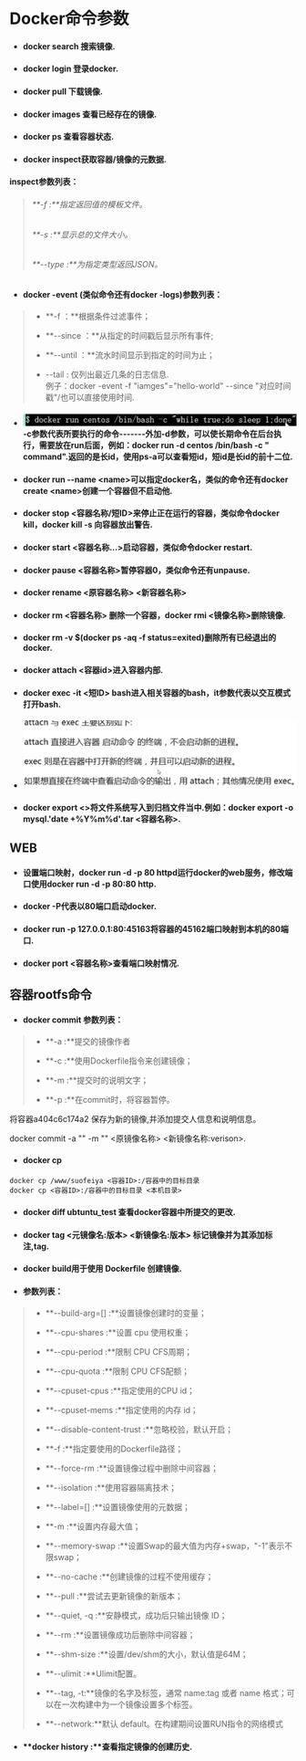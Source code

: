 # Docker命令参数

* #### docker search 搜索镜像.
* #### docker login 登录docker.
* #### docker pull 下载镜像.
* #### docker images 查看已经存在的镜像.
* #### docker ps 查看容器状态.
* #### docker inspect获取容器/镜像的元数据.

#### inspect参数列表：

> ###### **-f :**指定返回值的模板文件。
>
> ###### **-s :**显示总的文件大小。
>
> ###### **--type :**为指定类型返回JSON。

* #### docker -event \(类似命令还有docker -logs\)参数列表：

> * **-f ：**根据条件过滤事件；
>
> * **--since ：**从指定的时间戳后显示所有事件;
>
> * **--until ：**流水时间显示到指定的时间为止；
>
> * --tail : 仅列出最近几条的日志信息.  
>   例子：docker -event -f "iamges"="hello-world" --since  "对应时间戳"/也可以直接使用时间.

* #### ![](/assets/import.png)-c参数代表所要执行的命令-------外加-d参数，可以使长期命令在后台执行，需要放在run后面，例如：docker run -d centos /bin/bash -c " command".返回的是长id，使用ps-a可以查看短id，短id是长id的前十二位.
* #### docker run --name &lt;name&gt;可以指定docker名，类似的命令还有docker create &lt;name&gt;创建一个容器但不启动他.
* #### docker stop &lt;容器名称/短ID&gt;来停止正在运行的容器，类似命令docker kill，docker kill -s 向容器放出警告.
* #### docker start &lt;容器名称...&gt;启动容器，类似命令docker restart.
* #### docker pause &lt;容器名称&gt;暂停容器0，类似命令还有unpause.
* #### docker rename &lt;原容器名称&gt; &lt;新容器名称&gt;
* #### docker rm &lt;容器名称&gt; 删除一个容器，docker rmi &lt;镜像名称&gt;删除镜像.
* #### docker rm -v $\(docker ps -aq -f status=exited\)删除所有已经退出的docker.
* #### docker attach &lt;容器id&gt;进入容器内部.
* #### docker exec -it &lt;短ID&gt; bash进入相关容器的bash，it参数代表以交互模式打开bash.
* #### ![](/assets/import1.png)
* #### docker export &lt;&gt;将文件系统写入到归档文件当中.例如：docker export -o mysql.'date +%Y%m%d'.tar &lt;容器名称&gt;.

## WEB

* #### 设置端口映射，docker run -d -p 80 httpd运行docker的web服务，修改端口使用docker run -d -p 80:80 http.
* #### docker -P代表以80端口启动docker.
* #### docker run -p 127.0.0.1:80:45163将容器的45162端口映射到本机的80端口.
* #### docker port &lt;容器名称&gt;查看端口映射情况.

## 容器rootfs命令

* #### docker commit 参数列表：

> * **-a :**提交的镜像作者
>
> * **-c :**使用Dockerfile指令来创建镜像；
>
> * **-m :**提交时的说明文字；
>
> * **-p :**在commit时，将容器暂停。

将容器a404c6c174a2 保存为新的镜像,并添加提交人信息和说明信息。

docker commit -a "" -m "" &lt;原镜像名称&gt;  &lt;新镜像名称:verison&gt;.

* #### docker cp

```
docker cp /www/suofeiya <容器ID>:/容器中的目标目录
docker cp <容器ID>:/容器中的目标目录 <本机目录>
```

* #### docker diff ubtuntu\_test 查看docker容器中所提交的更改.
* #### docker tag &lt;元镜像名:版本&gt; &lt;新镜像名:版本&gt; 标记镜像并为其添加标注,tag.
* #### docker build用于使用 Dockerfile 创建镜像.
* #### 参数列表：

> * **--build-arg=\[\] :**设置镜像创建时的变量；
>
> * **--cpu-shares :**设置 cpu 使用权重；
>
> * **--cpu-period :**限制 CPU CFS周期；
>
> * **--cpu-quota :**限制 CPU CFS配额；
>
> * **--cpuset-cpus :**指定使用的CPU id；
>
> * **--cpuset-mems :**指定使用的内存 id；
>
> * **--disable-content-trust :**忽略校验，默认开启；
>
> * **-f :**指定要使用的Dockerfile路径；
>
> * **--force-rm :**设置镜像过程中删除中间容器；
>
> * **--isolation :**使用容器隔离技术；
>
> * **--label=\[\] :**设置镜像使用的元数据；
>
> * **-m :**设置内存最大值；
>
> * **--memory-swap :**设置Swap的最大值为内存+swap，"-1"表示不限swap；
>
> * **--no-cache :**创建镜像的过程不使用缓存；
>
> * **--pull :**尝试去更新镜像的新版本；
>
> * **--quiet, -q :**安静模式，成功后只输出镜像 ID；
>
> * **--rm :**设置镜像成功后删除中间容器；
>
> * **--shm-size :**设置/dev/shm的大小，默认值是64M；
>
> * **--ulimit :**Ulimit配置。
>
> * **--tag, -t:**镜像的名字及标签，通常 name:tag 或者 name 格式；可以在一次构建中为一个镜像设置多个标签。
>
> * **--network:**默认 default。在构建期间设置RUN指令的网络模式

* #### **docker history :**查看指定镜像的创建历史.

```

```



